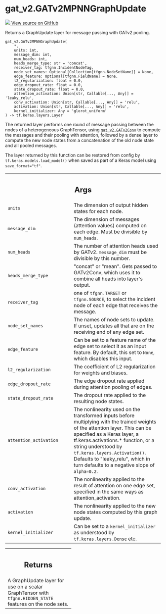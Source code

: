 # gat_v2.GATv2MPNNGraphUpdate

<!-- Insert buttons and diff -->

<a target="_blank" href="https://github.com/tensorflow/gnn/tree/master/tensorflow_gnn/models/gat_v2/layers.py#L504-L604">
<img src="https://www.tensorflow.org/images/GitHub-Mark-32px.png" /> View source
on GitHub </a>

Returns a GraphUpdate layer for message passing with GATv2 pooling.

<pre class="devsite-click-to-copy prettyprint lang-py tfo-signature-link">
<code>gat_v2.GATv2MPNNGraphUpdate(
    *,
    units: int,
    message_dim: int,
    num_heads: int,
    heads_merge_type: str = &#x27;concat&#x27;,
    receiver_tag: tfgnn.IncidentNodeTag,
    node_set_names: Optional[Collection[tfgnn.NodeSetName]] = None,
    edge_feature: Optional[tfgnn.FieldName] = None,
    l2_regularization: float = 0.0,
    edge_dropout_rate: float = 0.0,
    state_dropout_rate: float = 0.0,
    attention_activation: Union[str, Callable[..., Any]] = &#x27;leaky_relu&#x27;,
    conv_activation: Union[str, Callable[..., Any]] = &#x27;relu&#x27;,
    activation: Union[str, Callable[..., Any]] = &#x27;relu&#x27;,
    kernel_initializer: Any = &#x27;glorot_uniform&#x27;
) -> tf.keras.layers.Layer
</code></pre>

<!-- Placeholder for "Used in" -->

The returned layer performs one round of message passing between the nodes of a
heterogeneous GraphTensor, using
<a href="../gat_v2/GATv2Conv.md"><code>gat_v2.GATv2Conv</code></a> to compute
the messages and their pooling with attention, followed by a dense layer to
compute the new node states from a concatenation of the old node state and all
pooled messages.

The layer returned by this function can be restored from config by
`tf.keras.models.load_model()` when saved as part of a Keras model using
`save_format="tf"`.

<!-- Tabular view -->

 <table class="responsive fixed orange">
<colgroup><col width="214px"><col></colgroup>
<tr><th colspan="2"><h2 class="add-link">Args</h2></th></tr>

<tr>
<td>
<code>units</code><a id="units"></a>
</td>
<td>
The dimension of output hidden states for each node.
</td>
</tr><tr>
<td>
<code>message_dim</code><a id="message_dim"></a>
</td>
<td>
The dimension of messages (attention values) computed on
each edge.  Must be divisible by <code>num_heads</code>.
</td>
</tr><tr>
<td>
<code>num_heads</code><a id="num_heads"></a>
</td>
<td>
The number of attention heads used by GATv2. <code>message_dim</code>
must be divisible by this number.
</td>
</tr><tr>
<td>
<code>heads_merge_type</code><a id="heads_merge_type"></a>
</td>
<td>
"concat" or "mean". Gets passed to GATv2Conv, which uses
it to combine all heads into layer's output.
</td>
</tr><tr>
<td>
<code>receiver_tag</code><a id="receiver_tag"></a>
</td>
<td>
one of <code>tfgnn.TARGET</code> or <code>tfgnn.SOURCE</code>, to select the
incident node of each edge that receives the message.
</td>
</tr><tr>
<td>
<code>node_set_names</code><a id="node_set_names"></a>
</td>
<td>
The names of node sets to update. If unset, updates all
that are on the receiving end of any edge set.
</td>
</tr><tr>
<td>
<code>edge_feature</code><a id="edge_feature"></a>
</td>
<td>
Can be set to a feature name of the edge set to select
it as an input feature. By default, this set to <code>None</code>, which disables
this input.
</td>
</tr><tr>
<td>
<code>l2_regularization</code><a id="l2_regularization"></a>
</td>
<td>
The coefficient of L2 regularization for weights and
biases.
</td>
</tr><tr>
<td>
<code>edge_dropout_rate</code><a id="edge_dropout_rate"></a>
</td>
<td>
The edge dropout rate applied during attention pooling
of edges.
</td>
</tr><tr>
<td>
<code>state_dropout_rate</code><a id="state_dropout_rate"></a>
</td>
<td>
The dropout rate applied to the resulting node states.
</td>
</tr><tr>
<td>
<code>attention_activation</code><a id="attention_activation"></a>
</td>
<td>
The nonlinearity used on the transformed inputs
before multiplying with the trained weights of the attention layer.
This can be specified as a Keras layer, a tf.keras.activations.*
function, or a string understood by <code>tf.keras.layers.Activation()</code>.
Defaults to "leaky_relu", which in turn defaults to a negative slope
of <code>alpha=0.2</code>.
</td>
</tr><tr>
<td>
<code>conv_activation</code><a id="conv_activation"></a>
</td>
<td>
The nonlinearity applied to the result of attention on one
edge set, specified in the same ways as attention_activation.
</td>
</tr><tr>
<td>
<code>activation</code><a id="activation"></a>
</td>
<td>
The nonlinearity applied to the new node states computed by
this graph update.
</td>
</tr><tr>
<td>
<code>kernel_initializer</code><a id="kernel_initializer"></a>
</td>
<td>
Can be set to a <code>kernel_initializer</code> as understood
by <code>tf.keras.layers.Dense</code> etc.
</td>
</tr>
</table>

<!-- Tabular view -->

 <table class="responsive fixed orange">
<colgroup><col width="214px"><col></colgroup>
<tr><th colspan="2"><h2 class="add-link">Returns</h2></th></tr>
<tr class="alt">
<td colspan="2">
A GraphUpdate layer for use on a scalar GraphTensor with
<code>tfgnn.HIDDEN_STATE</code> features on the node sets.
</td>
</tr>

</table>
